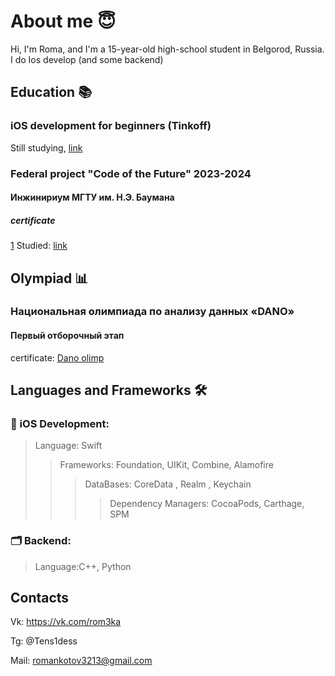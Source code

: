 # About me 😇
Hi, I'm Roma, and I'm a 15-year-old high-school student in Belgorod, Russia. I do Ios develop (and some backend) 

## Education 📚
### iOS development for beginners (Tinkoff)
Still studying, [link](https://fintech.tinkoff.ru/school/basic/ios/)
### Federal project "Code of the Future" 2023-2024 
#### Инжинириум МГТУ им. Н.Э. Баумана
##### certificate 
[1](https://github.com/Tens1des/certificate/blob/main/%D0%A1%D0%B5%D1%80%D1%82%D0%B8%D1%84%D0%B8%D0%BA%D0%B0%D1%82-1)
Studied: [link](https://inginirium.ru/courses/cpp-2035)
## Olympiad 📊
### Национальная олимпиада по анализу данных «DANO»
#### Первый отборочный этап  
certificate: [Dano olimp]([https://github.com/Tens1des/certificate/blob/main/Dano%20olimp.pdf](https://github.com/Tens1des/certificate/blob/main/%D0%A1%D0%B5%D1%80%D1%82%D0%B8%D1%84%D0%B8%D0%BA%D0%B0%D1%82-1592816-3-11.pdf))
## Languages and Frameworks 🛠️
### 📱 iOS Development:
>   Language: Swift
>>  Frameworks: Foundation, UIKit, Combine, Alamofire
>>> DataBases: CoreData , Realm , Keychain 
>>>> Dependency Managers: CocoaPods, Carthage, SPM
### 🗂 Backend:
> Language:C++, Python 
## Contacts
Vk: https://vk.com/rom3ka 


Tg: @Tens1dess

Mail: romankotov3213@gmail.com

 
